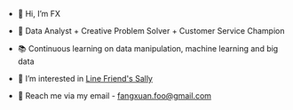 - 👋 Hi, I’m FX
- 🌱 Data Analyst + Creative Problem Solver + Customer Service Champion 
- 📚 Continuous learning on data manipulation, machine learning and big data
- 👀 I’m interested in <a href="https://store.linefriends.com/collections/sally"> Line Friend's Sally</a>

- 📧 Reach me via my email - fangxuan.foo@gmail.com
<!---
foofx88/foofx88 is a ✨ special ✨ repository because its `README.md` (this file) appears on your GitHub profile.
You can click the Preview link to take a look at your changes.
--->
